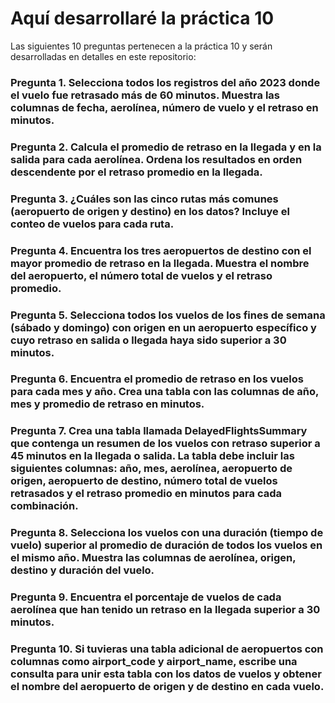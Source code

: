 # Aquí desarrollaré la práctica 10
Las siguientes 10 preguntas pertenecen a la práctica 10 y serán desarrolladas en detalles en este repositorio:

### Pregunta 1. Selecciona todos los registros del año 2023 donde el vuelo fue retrasado más de 60 minutos. Muestra las columnas de fecha, aerolínea, número de vuelo y el retraso en minutos.  

### Pregunta 2. Calcula el promedio de retraso en la llegada y en la salida para cada aerolínea. Ordena los resultados en orden descendente por el retraso promedio en la llegada.  

### Pregunta 3. ¿Cuáles son las cinco rutas más comunes (aeropuerto de origen y destino) en los datos? Incluye el conteo de vuelos para cada ruta.

### Pregunta 4. Encuentra los tres aeropuertos de destino con el mayor promedio de retraso en la llegada. Muestra el nombre del aeropuerto, el número total de vuelos y el retraso promedio. 

### Pregunta 5. Selecciona todos los vuelos de los fines de semana (sábado y domingo) con origen en un aeropuerto específico y cuyo retraso en salida o llegada haya sido superior a 30 minutos. 

### Pregunta 6. Encuentra el promedio de retraso en los vuelos para cada mes y año. Crea una tabla con las columnas de año, mes y promedio de retraso en minutos. 

### Pregunta 7. Crea una tabla llamada DelayedFlightsSummary que contenga un resumen de los vuelos con retraso superior a 45 minutos en la llegada o salida. La tabla debe incluir las siguientes columnas: año, mes, aerolínea, aeropuerto de origen, aeropuerto de destino, número total de vuelos retrasados y el retraso promedio en minutos para cada combinación.

### Pregunta 8. Selecciona los vuelos con una duración (tiempo de vuelo) superior al promedio de duración de todos los vuelos en el mismo año. Muestra las columnas de aerolínea, origen, destino y duración del vuelo. 

### Pregunta 9. Encuentra el porcentaje de vuelos de cada aerolínea que han tenido un retraso en la llegada superior a 30 minutos.

### Pregunta 10. Si tuvieras una tabla adicional de aeropuertos con columnas como airport_code y airport_name, escribe una consulta para unir esta tabla con los datos de vuelos y obtener el nombre del aeropuerto de origen y de destino en cada vuelo.

